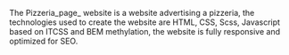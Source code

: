 The Pizzeria_page_ website is a website advertising a pizzeria, the technologies used to create the website are HTML, CSS, Scss, Javascript based on ITCSS and BEM methylation, the website is fully responsive and optimized for SEO.
